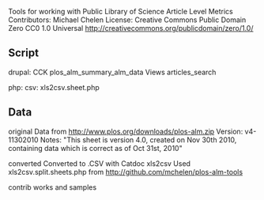 Tools for working with Public Library of Science Article Level Metrics
Contributors: Michael Chelen
License: Creative Commons Public Domain Zero CC0 1.0 Universal
http://creativecommons.org/publicdomain/zero/1.0/


## Script ##
drupal:
    CCK
        plos_alm_summary_alm_data
    Views
        articles_search

php:
    csv:
        xls2csv.sheet.php
  

## Data ##
original
    Data from http://www.plos.org/downloads/plos-alm.zip
    Version: v4-11302010
    Notes: "This sheet is version 4.0, created on Nov 30th 2010, containing data which is correct as of Oct 31st, 2010"
        
converted
    Converted to .CSV with Catdoc xls2csv
      Used xls2csv.split.sheets.php from http://github.com/mchelen/plos-alm-tools

contrib
    works and samples
